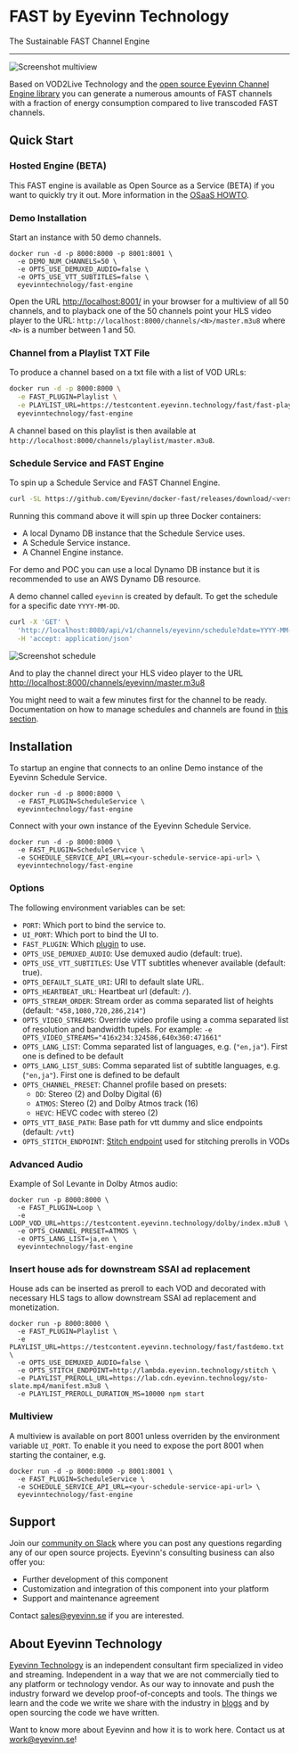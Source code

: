 # FAST by Eyevinn Technology

The Sustainable FAST Channel Engine

---

![Screenshot multiview](images/ui-screenshot.png)

Based on VOD2Live Technology and the [open source Eyevinn Channel Engine library](https://vod2live.docs.eyevinn.technology) you can generate a numerous amounts of FAST channels with a fraction of energy consumption compared to live transcoded FAST channels.

## Quick Start

### Hosted Engine (BETA)

This FAST engine is available as Open Source as a Service (BETA) if you want to quickly try it out. More information in the [OSaaS HOWTO](osaas.md).

### Demo Installation

Start an instance with 50 demo channels.

```
docker run -d -p 8000:8000 -p 8001:8001 \
  -e DEMO_NUM_CHANNELS=50 \
  -e OPTS_USE_DEMUXED_AUDIO=false \
  -e OPTS_USE_VTT_SUBTITLES=false \
  eyevinntechnology/fast-engine
```

Open the URL [http://localhost:8001/](http://localhost:8001/) in your browser for a multiview of all 50 channels, and to playback one of the 50 channels point your HLS video player to the URL: `http://localhost:8000/channels/<N>/master.m3u8` where `<N>` is a number between 1 and 50.

### Channel from a Playlist TXT File

To produce a channel based on a txt file with a list of VOD URLs:

```bash
docker run -d -p 8000:8000 \
  -e FAST_PLUGIN=Playlist \
  -e PLAYLIST_URL=https://testcontent.eyevinn.technology/fast/fast-playlist.txt \
  eyevinntechnology/fast-engine
```

A channel based on this playlist is then available at `http://localhost:8000/channels/playlist/master.m3u8`.

### Schedule Service and FAST Engine

To spin up a Schedule Service and FAST Channel Engine.

```bash
curl -SL https://github.com/Eyevinn/docker-fast/releases/download/<version>/docker-compose.yml | docker-compose -f - up
```

Running this command above it will spin up three Docker containers:

- A local Dynamo DB instance that the Schedule Service uses.
- A Schedule Service instance.
- A Channel Engine instance.

For demo and POC you can use a local Dynamo DB instance but it is recommended to use an AWS Dynamo DB resource.

A demo channel called `eyevinn` is created by default. To get the schedule for a specific date `YYYY-MM-DD`.

```bash
curl -X 'GET' \
  'http://localhost:8080/api/v1/channels/eyevinn/schedule?date=YYYY-MM-DD' \
  -H 'accept: application/json'
```

![Screenshot schedule](images/screenshot.png)

And to play the channel direct your HLS video player to the URL [http://localhost:8000/channels/eyevinn/master.m3u8](http://web.player.eyevinn.technology/?manifest=http%3A%2F%2Flocalhost%3A8000%2Fchannels%2Feyevinn%2Fmaster.m3u8)

You might need to wait a few minutes first for the channel to be ready. Documentation on how to manage schedules and channels are found in [this section](plugins/schedule_service.md).

## Installation

To startup an engine that connects to an online Demo instance of the Eyevinn Schedule Service.

```
docker run -d -p 8000:8000 \
  -e FAST_PLUGIN=ScheduleService \
  eyevinntechnology/fast-engine
```

Connect with your own instance of the Eyevinn Schedule Service.

```
docker run -d -p 8000:8000 \
  -e FAST_PLUGIN=ScheduleService \
  -e SCHEDULE_SERVICE_API_URL=<your-schedule-service-api-url> \
  eyevinntechnology/fast-engine
```

### Options

The following environment variables can be set:

- `PORT`: Which port to bind the service to.
- `UI_PORT`: Which port to bind the UI to.
- `FAST_PLUGIN`: Which [plugin](plugins.md) to use.
- `OPTS_USE_DEMUXED_AUDIO`: Use demuxed audio (default: true).
- `OPTS_USE_VTT_SUBTITLES`: Use VTT subtitles whenever available (default: true).
- `OPTS_DEFAULT_SLATE_URI`: URI to default slate URL.
- `OPTS_HEARTBEAT_URL`: Heartbeat url (default: `/`).
- `OPTS_STREAM_ORDER`: Stream order as comma separated list of heights (default: `"458,1080,720,286,214"`)
- `OPTS_VIDEO_STREAMS`: Override video profile using a comma separated list of resolution and bandwidth tupels. For example: `-e OPTS_VIDEO_STREAMS="416x234:324586,640x360:471661"`
- `OPTS_LANG_LIST`: Comma separated list of languages, e.g. (`"en,ja"`). First one is defined to be default
- `OPTS_LANG_LIST_SUBS`: Comma separated list of subtitle languages, e.g. (`"en,ja"`). First one is defined to be default
- `OPTS_CHANNEL_PRESET`: Channel profile based on presets:
  - `DD`: Stereo (2) and Dolby Digital (6)
  - `ATMOS`: Stereo (2) and Dolby Atmos track (16)
  - `HEVC`: HEVC codec with stereo (2)
- `OPTS_VTT_BASE_PATH`: Base path for vtt dummy and slice endpoints (default: `/vtt`)
- `OPTS_STITCH_ENDPOINT`: [Stitch endpoint](https://github.com/Eyevinn/lambda-stitch) used for stitching prerolls in VODs

### Advanced Audio

Example of Sol Levante in Dolby Atmos audio:

```
docker run -p 8000:8000 \
  -e FAST_PLUGIN=Loop \
  -e LOOP_VOD_URL=https://testcontent.eyevinn.technology/dolby/index.m3u8 \
  -e OPTS_CHANNEL_PRESET=ATMOS \
  -e OPTS_LANG_LIST=ja,en \
  eyevinntechnology/fast-engine
```

### Insert house ads for downstream SSAI ad replacement

House ads can be inserted as preroll to each VOD and decorated with necessary HLS tags to allow downstream SSAI ad replacement and monetization.

```
docker run -p 8000:8000 \
  -e FAST_PLUGIN=Playlist \
  -e PLAYLIST_URL=https://testcontent.eyevinn.technology/fast/fastdemo.txt \
  -e OPTS_USE_DEMUXED_AUDIO=false \
  -e OPTS_STITCH_ENDPOINT=http://lambda.eyevinn.technology/stitch \
  -e PLAYLIST_PREROLL_URL=https://lab.cdn.eyevinn.technology/sto-slate.mp4/manifest.m3u8 \
  -e PLAYLIST_PREROLL_DURATION_MS=10000 npm start
```

### Multiview

A multiview is available on port 8001 unless overriden by the environment variable `UI_PORT`. To enable it you need to expose the port 8001 when starting the container, e.g.

```
docker run -d -p 8000:8000 -p 8001:8001 \
  -e FAST_PLUGIN=ScheduleService \
  -e SCHEDULE_SERVICE_API_URL=<your-schedule-service-api-url> \
  eyevinntechnology/fast-engine
```

## Support

Join our [community on Slack](http://slack.streamingtech.se) where you can post any questions regarding any of our open source projects. Eyevinn's consulting business can also offer you:

- Further development of this component
- Customization and integration of this component into your platform
- Support and maintenance agreement

Contact [sales@eyevinn.se](mailto:sales@eyevinn.se) if you are interested.

## About Eyevinn Technology

[Eyevinn Technology](https://www.eyevinntechnology.se) is an independent consultant firm specialized in video and streaming. Independent in a way that we are not commercially tied to any platform or technology vendor. As our way to innovate and push the industry forward we develop proof-of-concepts and tools. The things we learn and the code we write we share with the industry in [blogs](https://dev.to/video) and by open sourcing the code we have written.

Want to know more about Eyevinn and how it is to work here. Contact us at work@eyevinn.se!
